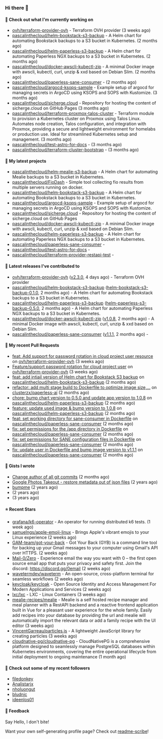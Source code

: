 ### Hi there 👋

#### 👷 Check out what I'm currently working on

- [ovh/terraform-provider-ovh](https://github.com/ovh/terraform-provider-ovh) - Terraform OVH provider (3 weeks ago)
- [pascalinthecloud/helm-bookstack-s3-backup](https://github.com/pascalinthecloud/helm-bookstack-s3-backup) - A Helm chart for automating Bookstack backups to a S3 bucket in Kubernetes. (2 months ago)
- [pascalinthecloud/helm-paperless-s3-backup](https://github.com/pascalinthecloud/helm-paperless-s3-backup) - A Helm chart for automating Paperless NGX backups to a S3 bucket in Kubernetes. (2 months ago)
- [pascalinthecloud/docker-awscli-kubectl-zip](https://github.com/pascalinthecloud/docker-awscli-kubectl-zip) - A minimal Docker image with awscli, kubectl, curl, unzip &amp; xxd based on Debian Slim. (2 months ago)
- [pascalinthecloud/paperless-sane-consumer](https://github.com/pascalinthecloud/paperless-sane-consumer) -  (2 months ago)
- [pascalinthecloud/argocd-ksops-sample](https://github.com/pascalinthecloud/argocd-ksops-sample) - Example setup of argocd for managing secrets in ArgoCD using KSOPS and SOPS with Kustomize. (3 months ago)
- [pascalinthecloud/sicherge.cloud](https://github.com/pascalinthecloud/sicherge.cloud) - Repository for hosting the content of sicherge.cloud on GitHub Pages (3 months ago)
- [pascalinthecloud/terraform-proxmox-talos-cluster](https://github.com/pascalinthecloud/terraform-proxmox-talos-cluster) - Terraform module to provision a Kubernetes cluster on Proxmox using Talos Linux. Automates node creation, Talos configuration, and integration with Proxmox, providing a secure and lightweight environment for homelabs or production use. Ideal for streamlined Kubernetes setup and management. (3 months ago)
- [pascalinthecloud/test-astro-for-docs](https://github.com/pascalinthecloud/test-astro-for-docs) -  (3 months ago)
- [pascalinthecloud/terraform-cluster-bootstrap](https://github.com/pascalinthecloud/terraform-cluster-bootstrap) -  (3 months ago)

#### 🌱 My latest projects

- [pascalinthecloud/helm-mealie-s3-backup](https://github.com/pascalinthecloud/helm-mealie-s3-backup) - A Helm chart for automating Mealie backups to a S3 bucket in Kubernetes.
- [pascalinthecloud/FioDash](https://github.com/pascalinthecloud/FioDash) - Simple tool collecting fio results from multiple servers running on docker.
- [pascalinthecloud/helm-bookstack-s3-backup](https://github.com/pascalinthecloud/helm-bookstack-s3-backup) - A Helm chart for automating Bookstack backups to a S3 bucket in Kubernetes.
- [pascalinthecloud/argocd-ksops-sample](https://github.com/pascalinthecloud/argocd-ksops-sample) - Example setup of argocd for managing secrets in ArgoCD using KSOPS and SOPS with Kustomize.
- [pascalinthecloud/sicherge.cloud](https://github.com/pascalinthecloud/sicherge.cloud) - Repository for hosting the content of sicherge.cloud on GitHub Pages
- [pascalinthecloud/docker-awscli-kubectl-zip](https://github.com/pascalinthecloud/docker-awscli-kubectl-zip) - A minimal Docker image with awscli, kubectl, curl, unzip &amp; xxd based on Debian Slim.
- [pascalinthecloud/helm-paperless-s3-backup](https://github.com/pascalinthecloud/helm-paperless-s3-backup) - A Helm chart for automating Paperless NGX backups to a S3 bucket in Kubernetes.
- [pascalinthecloud/paperless-sane-consumer](https://github.com/pascalinthecloud/paperless-sane-consumer) - 
- [pascalinthecloud/test-astro-for-docs](https://github.com/pascalinthecloud/test-astro-for-docs) - 
- [pascalinthecloud/terraform-provider-restapi-test](https://github.com/pascalinthecloud/terraform-provider-restapi-test) - 

#### 🔭 Latest releases I've contributed to

- [ovh/terraform-provider-ovh](https://github.com/ovh/terraform-provider-ovh) ([v2.3.0](https://github.com/ovh/terraform-provider-ovh/releases/tag/v2.3.0), 4 days ago) - Terraform OVH provider
- [pascalinthecloud/helm-bookstack-s3-backup](https://github.com/pascalinthecloud/helm-bookstack-s3-backup) ([helm-bookstack-s3-backup-0.1.0](https://github.com/pascalinthecloud/helm-bookstack-s3-backup/releases/tag/helm-bookstack-s3-backup-0.1.0), 2 months ago) - A Helm chart for automating Bookstack backups to a S3 bucket in Kubernetes.
- [pascalinthecloud/helm-paperless-s3-backup](https://github.com/pascalinthecloud/helm-paperless-s3-backup) ([helm-paperless-s3-backup-0.5.0](https://github.com/pascalinthecloud/helm-paperless-s3-backup/releases/tag/helm-paperless-s3-backup-0.5.0), 2 months ago) - A Helm chart for automating Paperless NGX backups to a S3 bucket in Kubernetes.
- [pascalinthecloud/docker-awscli-kubectl-zip](https://github.com/pascalinthecloud/docker-awscli-kubectl-zip) ([v1.0.8](https://github.com/pascalinthecloud/docker-awscli-kubectl-zip/releases/tag/v1.0.8), 2 months ago) - A minimal Docker image with awscli, kubectl, curl, unzip &amp; xxd based on Debian Slim.
- [pascalinthecloud/paperless-sane-consumer](https://github.com/pascalinthecloud/paperless-sane-consumer) ([v1.1.1](https://github.com/pascalinthecloud/paperless-sane-consumer/releases/tag/v1.1.1), 2 months ago) - 

#### 🔨 My recent Pull Requests

- [feat: Add support for password rotation in cloud project user resource](https://github.com/ovh/terraform-provider-ovh/pull/965) on [ovh/terraform-provider-ovh](https://github.com/ovh/terraform-provider-ovh) (3 weeks ago)
- [Feature/support password rotation for cloud project user](https://github.com/ovh/terraform-provider-ovh/pull/963) on [ovh/terraform-provider-ovh](https://github.com/ovh/terraform-provider-ovh) (3 weeks ago)
- [feat: add intiail version of Helm chart for Bookstack S3 backup](https://github.com/pascalinthecloud/helm-bookstack-s3-backup/pull/1) on [pascalinthecloud/helm-bookstack-s3-backup](https://github.com/pascalinthecloud/helm-bookstack-s3-backup) (2 months ago)
- [refactor: add multi stage build to Dockerfile to optimize image size,…](https://github.com/clusterzx/paperless-ai/pull/408) on [clusterzx/paperless-ai](https://github.com/clusterzx/paperless-ai) (2 months ago)
- [chore: bump chart version to 0.5.0 and update app version to 1.0.8](https://github.com/pascalinthecloud/helm-paperless-s3-backup/pull/9) on [pascalinthecloud/helm-paperless-s3-backup](https://github.com/pascalinthecloud/helm-paperless-s3-backup) (2 months ago)
- [feature: update used image &amp; bump version to 1.0.8](https://github.com/pascalinthecloud/helm-paperless-s3-backup/pull/8) on [pascalinthecloud/helm-paperless-s3-backup](https://github.com/pascalinthecloud/helm-paperless-s3-backup) (2 months ago)
- [feat: set working directory for sane-consumer in Dockerfile](https://github.com/pascalinthecloud/paperless-sane-consumer/pull/10) on [pascalinthecloud/paperless-sane-consumer](https://github.com/pascalinthecloud/paperless-sane-consumer) (2 months ago)
- [fix: set permissions for the /app directory in Dockerfile](https://github.com/pascalinthecloud/paperless-sane-consumer/pull/9) on [pascalinthecloud/paperless-sane-consumer](https://github.com/pascalinthecloud/paperless-sane-consumer) (2 months ago)
- [fix: set permissions for SANE configuration files in Dockerfile](https://github.com/pascalinthecloud/paperless-sane-consumer/pull/8) on [pascalinthecloud/paperless-sane-consumer](https://github.com/pascalinthecloud/paperless-sane-consumer) (2 months ago)
- [fix: update user in Dockerfile and bump image version to v1.1.1](https://github.com/pascalinthecloud/paperless-sane-consumer/pull/7) on [pascalinthecloud/paperless-sane-consumer](https://github.com/pascalinthecloud/paperless-sane-consumer) (2 months ago)

#### 📓 Gists I wrote

- [Change author of all git commits](https://gist.github.com/3dffbafd65d64dad546d0772d18690e0) (2 months ago)
- [Google Photos Takeout - restore metadata out of json files](https://gist.github.com/00b330a0c14870c8afac2fa3bbfe8d73) (2 years ago)
- [bumpme](https://gist.github.com/05998247f972db336d6fc804c3887c3c) (2 years ago)
- [](https://gist.github.com/50355ebb1b1f76fd8d2ea2eade1f7890) (2 years ago)
- [](https://gist.github.com/a8fcff7910ce668f434bf94bd1b57b34) (3 years ago)

#### ⭐ Recent Stars

- [grafana/k6-operator](https://github.com/grafana/k6-operator) - An operator for running distributed k6 tests. (1 week ago)
- [samuelngs/apple-emoji-linux](https://github.com/samuelngs/apple-emoji-linux) - Brings Apple&#39;s vibrant emojis to your Linux experience (2 weeks ago)
- [GAM-team/got-your-back](https://github.com/GAM-team/got-your-back) - Got Your Back (GYB) is a command line tool for backing up your Gmail messages to your computer using Gmail&#39;s API over HTTPS. (2 weeks ago)
- [Mail-0/Zero](https://github.com/Mail-0/Zero) - Experience email the way you want with 0 – the first open source email app that puts your privacy and safety first. Join the discord: https://discord.gg/0email (2 weeks ago)
- [wavetermdev/waveterm](https://github.com/wavetermdev/waveterm) - An open-source, cross-platform terminal for seamless workflows (2 weeks ago)
- [keycloak/keycloak](https://github.com/keycloak/keycloak) - Open Source Identity and Access Management For Modern Applications and Services (2 weeks ago)
- [lxc/lxc](https://github.com/lxc/lxc) - LXC - Linux Containers (3 weeks ago)
- [mealie-recipes/mealie](https://github.com/mealie-recipes/mealie) - Mealie is a self hosted recipe manager and meal planner with a RestAPI backend and a reactive frontend application built in Vue for a pleasant user experience for the whole family. Easily add recipes into your database by providing the url and mealie will automatically import the relevant data or add a family recipe with the UI editor (3 weeks ago)
- [VincentGarreau/particles.js](https://github.com/VincentGarreau/particles.js) - A lightweight JavaScript library for creating particles (3 weeks ago)
- [cloudnative-pg/cloudnative-pg](https://github.com/cloudnative-pg/cloudnative-pg) - CloudNativePG is a comprehensive platform designed to seamlessly manage PostgreSQL databases within Kubernetes environments, covering the entire operational lifecycle from initial deployment to ongoing maintenance (1 month ago)

#### 👯 Check out some of my recent followers

- [filedonkey](https://github.com/filedonkey)
- [Analistarjx](https://github.com/Analistarjx)
- [nholuongut](https://github.com/nholuongut)
- [bludnic](https://github.com/bludnic)
- [ideenlos01](https://github.com/ideenlos01)

#### 💬 Feedback

Say Hello, I don't bite!

Want your own self-generating profile page? Check out [readme-scribe](https://github.com/muesli/readme-scribe)!

